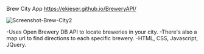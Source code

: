 Brew City App
https://ekieser.github.io/BreweryAPI/


![Screenshot-Brew-City2](https://user-images.githubusercontent.com/53837375/70937605-2de58600-200a-11ea-9917-38fe501dd267.png)

-Uses Open Brewery DB API to locate breweries in your city. 
-There's also a map url to find directions to each specific brewery.
-HTML, CSS, Javascript, JQuery.
